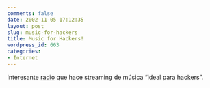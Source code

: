 ```yaml
---
comments: false
date: 2002-11-05 17:12:35
layout: post
slug: music-for-hackers
title: Music for Hackers!
wordpress_id: 663
categories:
- Internet
---
```


Interesante [radio](http://www.musicforhackers.com) que hace streaming de música “ideal para hackers”.




 
